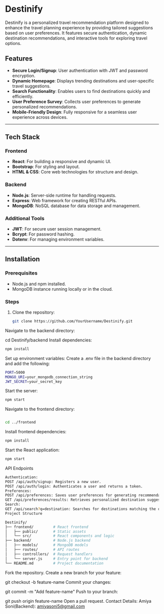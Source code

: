 # Destinify

Destinify is a personalized travel recommendation platform designed to enhance the travel planning experience by providing tailored suggestions based on user preferences. It features secure authentication, dynamic destination recommendations, and interactive tools for exploring travel options.

## Features

- **Secure Login/Signup**: User authentication with JWT and password encryption.
- **Dynamic Homepage**: Displays trending destinations and user-specific travel suggestions.
- **Search Functionality**: Enables users to find destinations quickly and efficiently.
- **User Preference Survey**: Collects user preferences to generate personalized recommendations.
- **Mobile-Friendly Design**: Fully responsive for a seamless user experience across devices.

---

## Tech Stack

### Frontend
- **React**: For building a responsive and dynamic UI.
- **Bootstrap**: For styling and layout.
- **HTML & CSS**: Core web technologies for structure and design.

### Backend
- **Node.js**: Server-side runtime for handling requests.
- **Express**: Web framework for creating RESTful APIs.
- **MongoDB**: NoSQL database for data storage and management.

### Additional Tools
- **JWT**: For secure user session management.
- **Bcrypt**: For password hashing.
- **Dotenv**: For managing environment variables.

---

## Installation

### Prerequisites
- Node.js and npm installed.
- MongoDB instance running locally or in the cloud.

### Steps
1. Clone the repository:
   ```bash
   git clone https://github.com/YourUsername/Destinify.git
Navigate to the backend directory:

cd Destinify/backend
Install dependencies:
```bash
npm install
```
Set up environment variables:
Create a .env file in the backend directory and add the following:
```bash
PORT=5000
MONGO_URI=your_mongodb_connection_string
JWT_SECRET=your_secret_key
```
Start the server:
```bash
npm start
```
Navigate to the frontend directory:
```bash

cd ../frontend
```
Install frontend dependencies:
```bash
npm install
```
Start the React application:
```bash
npm start
```
API Endpoints
```bash
Authentication:
POST /api/auth/signup: Registers a new user.
POST /api/auth/login: Authenticates a user and returns a token.
Preferences:
POST /api/preferences: Saves user preferences for generating recommendations.
GET /api/preferences/results: Retrieves personalized destination suggestions.
Search:
GET /api/search?q=destination: Searches for destinations matching the query.
Project Structure
```
```bash
Destinify/
├── frontend/         # React frontend
│   ├── public/       # Static assets
│   └── src/          # React components and logic
├── backend/          # Node.js backend
│   ├── models/       # MongoDB models
│   ├── routes/       # API routes
│   ├── controllers/  # Request handlers
│   └── server.js     # Entry point for backend
└── README.md         # Project documentation
```
Fork the repository.
Create a new branch for your feature:

git checkout -b feature-name
Commit your changes:

git commit -m "Add feature-name"
Push to your branch:

git push origin feature-name
Open a pull request.
Contact Details:
Amiya Soni(Backend): amiyasoni5@gmail.com
